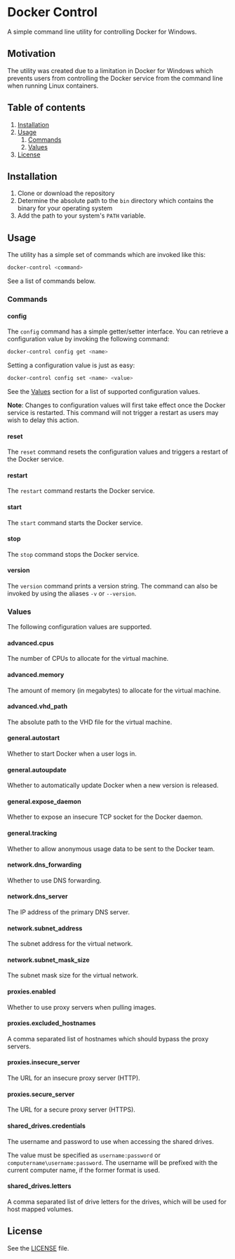 # Docker Control

A simple command line utility for controlling Docker for Windows.

## Motivation

The utility was created due to a limitation in Docker for Windows which
prevents users from controlling the Docker service from the command line when
running Linux containers.

## Table of contents

1. [Installation](#installation)
1. [Usage](#usage)
    1. [Commands](#commands)
    1. [Values](#values)
1. [License](#license)

## Installation

1. Clone or download the repository
1. Determine the absolute path to the `bin` directory which contains the binary
   for your operating system
1. Add the path to your system's `PATH` variable.

## Usage

The utility has a simple set of commands which are invoked like this:

```bash
docker-control <command>
```

See a list of commands below.

### Commands

#### config

The `config` command has a simple getter/setter interface. You can retrieve a
configuration value by invoking the following command:

```bash
docker-control config get <name>
```

Setting a configuration value is just as easy:

```bash
docker-control config set <name> <value>
```

See the [Values](#values) section for a list of supported configuration values.

**Note**: Changes to configuration values will first take effect once the Docker
service is restarted. This command will not trigger a restart as users may wish
to delay this action.

#### reset

The `reset` command resets the configuration values and triggers a restart of
the Docker service.

#### restart

The `restart` command restarts the Docker service.

#### start

The `start` command starts the Docker service.

#### stop

The `stop` command stops the Docker service.

#### version

The `version` command prints a version string. The command can also be invoked
by using the aliases `-v` or `--version`.

### Values

The following configuration values are supported.

#### advanced.cpus

The number of CPUs to allocate for the virtual machine.

#### advanced.memory

The amount of memory (in megabytes) to allocate for the virtual machine.

#### advanced.vhd_path

The absolute path to the VHD file for the virtual machine.

#### general.autostart

Whether to start Docker when a user logs in.

#### general.autoupdate

Whether to automatically update Docker when a new version is released.

#### general.expose_daemon

Whether to expose an insecure TCP socket for the Docker daemon.

#### general.tracking

Whether to allow anonymous usage data to be sent to the Docker team.

#### network.dns_forwarding

Whether to use DNS forwarding.

#### network.dns_server

The IP address of the primary DNS server.

#### network.subnet_address

The subnet address for the virtual network.

#### network.subnet_mask_size

The subnet mask size for the virtual network.

#### proxies.enabled

Whether to use proxy servers when pulling images.

#### proxies.excluded_hostnames

A comma separated list of hostnames which should bypass the proxy servers.

#### proxies.insecure_server

The URL for an insecure proxy server (HTTP).

#### proxies.secure_server

The URL for a secure proxy server (HTTPS).

#### shared_drives.credentials

The username and password to use when accessing the shared drives.

The value must be specified as `username:password` or
`computername\username:password`. The username will be prefixed with the current
computer name, if the former format is used.

#### shared_drives.letters

A comma separated list of drive letters for the drives, which will be used for
host mapped volumes.

## License

See the [LICENSE](LICENSE) file.
